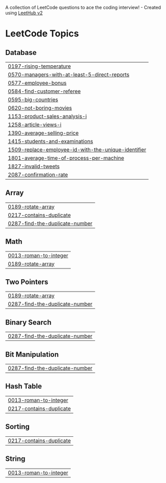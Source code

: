A collection of LeetCode questions to ace the coding interview! - Created using [LeetHub v2](https://github.com/arunbhardwaj/LeetHub-2.0)
<!---LeetCode Topics Start-->
# LeetCode Topics
## Database
|  |
| ------- |
| [0197-rising-temperature](https://github.com/shinychristina/Leetcode/tree/master/0197-rising-temperature) |
| [0570-managers-with-at-least-5-direct-reports](https://github.com/shinychristina/Leetcode/tree/master/0570-managers-with-at-least-5-direct-reports) |
| [0577-employee-bonus](https://github.com/shinychristina/Leetcode/tree/master/0577-employee-bonus) |
| [0584-find-customer-referee](https://github.com/shinychristina/Leetcode/tree/master/0584-find-customer-referee) |
| [0595-big-countries](https://github.com/shinychristina/Leetcode/tree/master/0595-big-countries) |
| [0620-not-boring-movies](https://github.com/shinychristina/Leetcode/tree/master/0620-not-boring-movies) |
| [1153-product-sales-analysis-i](https://github.com/shinychristina/Leetcode/tree/master/1153-product-sales-analysis-i) |
| [1258-article-views-i](https://github.com/shinychristina/Leetcode/tree/master/1258-article-views-i) |
| [1390-average-selling-price](https://github.com/shinychristina/Leetcode/tree/master/1390-average-selling-price) |
| [1415-students-and-examinations](https://github.com/shinychristina/Leetcode/tree/master/1415-students-and-examinations) |
| [1509-replace-employee-id-with-the-unique-identifier](https://github.com/shinychristina/Leetcode/tree/master/1509-replace-employee-id-with-the-unique-identifier) |
| [1801-average-time-of-process-per-machine](https://github.com/shinychristina/Leetcode/tree/master/1801-average-time-of-process-per-machine) |
| [1827-invalid-tweets](https://github.com/shinychristina/Leetcode/tree/master/1827-invalid-tweets) |
| [2087-confirmation-rate](https://github.com/shinychristina/Leetcode/tree/master/2087-confirmation-rate) |
## Array
|  |
| ------- |
| [0189-rotate-array](https://github.com/shinychristina/Leetcode/tree/master/0189-rotate-array) |
| [0217-contains-duplicate](https://github.com/shinychristina/Leetcode/tree/master/0217-contains-duplicate) |
| [0287-find-the-duplicate-number](https://github.com/shinychristina/Leetcode/tree/master/0287-find-the-duplicate-number) |
## Math
|  |
| ------- |
| [0013-roman-to-integer](https://github.com/shinychristina/Leetcode/tree/master/0013-roman-to-integer) |
| [0189-rotate-array](https://github.com/shinychristina/Leetcode/tree/master/0189-rotate-array) |
## Two Pointers
|  |
| ------- |
| [0189-rotate-array](https://github.com/shinychristina/Leetcode/tree/master/0189-rotate-array) |
| [0287-find-the-duplicate-number](https://github.com/shinychristina/Leetcode/tree/master/0287-find-the-duplicate-number) |
## Binary Search
|  |
| ------- |
| [0287-find-the-duplicate-number](https://github.com/shinychristina/Leetcode/tree/master/0287-find-the-duplicate-number) |
## Bit Manipulation
|  |
| ------- |
| [0287-find-the-duplicate-number](https://github.com/shinychristina/Leetcode/tree/master/0287-find-the-duplicate-number) |
## Hash Table
|  |
| ------- |
| [0013-roman-to-integer](https://github.com/shinychristina/Leetcode/tree/master/0013-roman-to-integer) |
| [0217-contains-duplicate](https://github.com/shinychristina/Leetcode/tree/master/0217-contains-duplicate) |
## Sorting
|  |
| ------- |
| [0217-contains-duplicate](https://github.com/shinychristina/Leetcode/tree/master/0217-contains-duplicate) |
## String
|  |
| ------- |
| [0013-roman-to-integer](https://github.com/shinychristina/Leetcode/tree/master/0013-roman-to-integer) |
<!---LeetCode Topics End-->